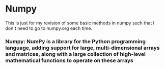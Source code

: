 # Numpy
This is just for my revision of some basic methods in numpy such that I don't need to go to numpy.org each time.
### Numpy: NumPy is a library for the Python programming language, adding support for large, multi-dimensional arrays and matrices, along with a large collection of high-level mathematical functions to operate on these arrays
